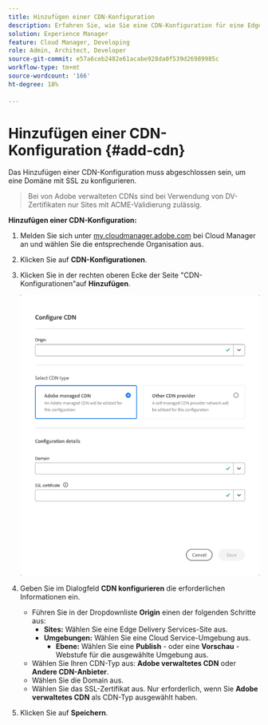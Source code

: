 ```yaml
---
title: Hinzufügen einer CDN-Konfiguration
description: Erfahren Sie, wie Sie eine CDN-Konfiguration für eine Edge Delivery-Site oder eine Cloud Manager-Umgebung hinzufügen.
solution: Experience Manager
feature: Cloud Manager, Developing
role: Admin, Architect, Developer
source-git-commit: e57a6ceb2482e61acabe928da0f539d26989985c
workflow-type: tm+mt
source-wordcount: '166'
ht-degree: 18%

---
```



# Hinzufügen einer CDN-Konfiguration {#add-cdn}

Das Hinzufügen einer CDN-Konfiguration muss abgeschlossen sein, um eine Domäne mit SSL zu konfigurieren.

>
>
>Bei von Adobe verwalteten CDNs sind bei Verwendung von DV-Zertifikaten nur Sites mit ACME-Validierung zulässig.

**Hinzufügen einer CDN-Konfiguration:**

1. Melden Sie sich unter [my.cloudmanager.adobe.com](https://my.cloudmanager.adobe.com/) bei Cloud Manager an und wählen Sie die entsprechende Organisation aus.

1. Klicken Sie auf **CDN-Konfigurationen**.

1. Klicken Sie in der rechten oberen Ecke der Seite &quot;CDN-Konfigurationen&quot;auf **Hinzufügen**.

   ![CDN-Dialogfeld konfigurieren](/help/implementing/cloud-manager/assets/configure-cdn-dialog.png)

1. Geben Sie im Dialogfeld **CDN konfigurieren** die erforderlichen Informationen ein.

   * Führen Sie in der Dropdownliste **Origin** einen der folgenden Schritte aus:
      * **Sites:** Wählen Sie eine Edge Delivery Services-Site aus.
      * **Umgebungen:** Wählen Sie eine Cloud Service-Umgebung aus.
         * **Ebene:** Wählen Sie eine **Publish** - oder eine **Vorschau** -Webstufe für die ausgewählte Umgebung aus.
   * Wählen Sie Ihren CDN-Typ aus: **Adobe verwaltetes CDN** oder **Andere CDN-Anbieter**.
   * Wählen Sie die Domain aus.
   * Wählen Sie das SSL-Zertifikat aus. Nur erforderlich, wenn Sie **Adobe verwaltetes CDN** als CDN-Typ ausgewählt haben.

1. Klicken Sie auf **Speichern**.




